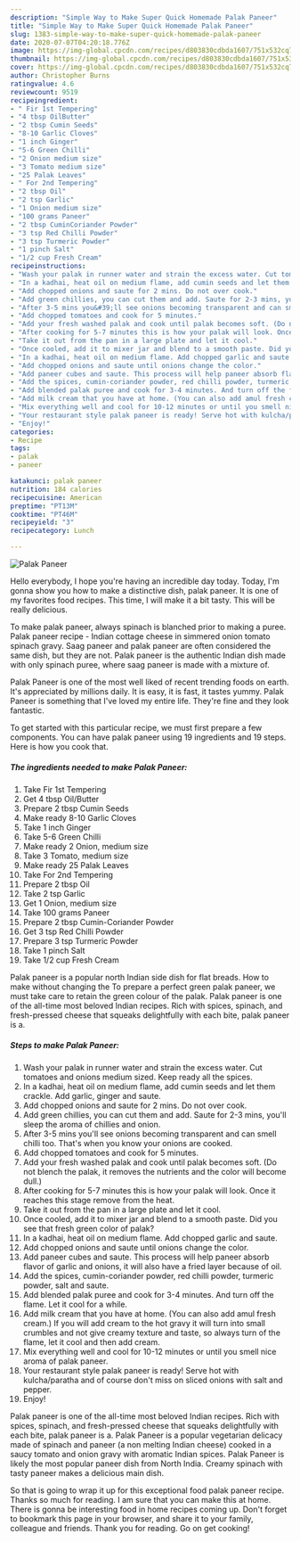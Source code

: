 ```yaml
---
description: "Simple Way to Make Super Quick Homemade Palak Paneer"
title: "Simple Way to Make Super Quick Homemade Palak Paneer"
slug: 1383-simple-way-to-make-super-quick-homemade-palak-paneer
date: 2020-07-07T04:20:18.776Z
image: https://img-global.cpcdn.com/recipes/d803830cdbda1607/751x532cq70/palak-paneer-recipe-main-photo.jpg
thumbnail: https://img-global.cpcdn.com/recipes/d803830cdbda1607/751x532cq70/palak-paneer-recipe-main-photo.jpg
cover: https://img-global.cpcdn.com/recipes/d803830cdbda1607/751x532cq70/palak-paneer-recipe-main-photo.jpg
author: Christopher Burns
ratingvalue: 4.6
reviewcount: 9519
recipeingredient:
- " Fir 1st Tempering"
- "4 tbsp OilButter"
- "2 tbsp Cumin Seeds"
- "8-10 Garlic Cloves"
- "1 inch Ginger"
- "5-6 Green Chilli"
- "2 Onion medium size"
- "3 Tomato medium size"
- "25 Palak Leaves"
- " For 2nd Tempering"
- "2 tbsp Oil"
- "2 tsp Garlic"
- "1 Onion medium size"
- "100 grams Paneer"
- "2 tbsp CuminCoriander Powder"
- "3 tsp Red Chilli Powder"
- "3 tsp Turmeric Powder"
- "1 pinch Salt"
- "1/2 cup Fresh Cream"
recipeinstructions:
- "Wash your palak in runner water and strain the excess water. Cut tomatoes and onions medium sized. Keep ready all the spices."
- "In a kadhai, heat oil on medium flame, add cumin seeds and let them crackle. Add garlic, ginger and saute."
- "Add chopped onions and saute for 2 mins. Do not over cook."
- "Add green chillies, you can cut them and add. Saute for 2-3 mins, you&#39;ll sleep the aroma of chillies and onion."
- "After 3-5 mins you&#39;ll see onions becoming transparent and can smell chilli too. That&#39;s when you know your onions are cooked."
- "Add chopped tomatoes and cook for 5 minutes."
- "Add your fresh washed palak and cook until palak becomes soft. (Do not blench the palak, it removes the nutrients and the color will become dull.)"
- "After cooking for 5-7 minutes this is how your palak will look. Once it reaches this stage remove from the heat."
- "Take it out from the pan in a large plate and let it cool."
- "Once cooled, add it to mixer jar and blend to a smooth paste. Did you see that fresh green color of palak?"
- "In a kadhai, heat oil on medium flame. Add chopped garlic and saute."
- "Add chopped onions and saute until onions change the color."
- "Add paneer cubes and saute. This process will help paneer absorb flavor of garlic and onions, it will also have a fried layer because of oil."
- "Add the spices, cumin-coriander powder, red chilli powder, turmeric powder, salt and saute."
- "Add blended palak puree and cook for 3-4 minutes. And turn off the flame. Let it cool for a while."
- "Add milk cream that you have at home. (You can also add amul fresh cream.) If you will add cream to the hot gravy it will turn into small crumbles and not give creamy texture and taste, so always turn of the flame, let it cool and then add cream."
- "Mix everything well and cool for 10-12 minutes or until you smell nice aroma of palak paneer."
- "Your restaurant style palak paneer is ready! Serve hot with kulcha/paratha and of course don&#39;t miss on sliced onions with salt and pepper."
- "Enjoy!"
categories:
- Recipe
tags:
- palak
- paneer

katakunci: palak paneer 
nutrition: 184 calories
recipecuisine: American
preptime: "PT13M"
cooktime: "PT46M"
recipeyield: "3"
recipecategory: Lunch

---
```



![Palak Paneer](https://img-global.cpcdn.com/recipes/d803830cdbda1607/751x532cq70/palak-paneer-recipe-main-photo.jpg)

Hello everybody, I hope you're having an incredible day today. Today, I'm gonna show you how to make a distinctive dish, palak paneer. It is one of my favorites food recipes. This time, I will make it a bit tasty. This will be really delicious.

To make palak paneer, always spinach is blanched prior to making a puree. Palak paneer recipe - Indian cottage cheese in simmered onion tomato spinach gravy. Saag paneer and palak paneer are often considered the same dish, but they are not. Palak paneer is the authentic Indian dish made with only spinach puree, where saag paneer is made with a mixture of.

Palak Paneer is one of the most well liked of recent trending foods on earth. It's appreciated by millions daily. It is easy, it is fast, it tastes yummy. Palak Paneer is something that I've loved my entire life. They're fine and they look fantastic.


To get started with this particular recipe, we must first prepare a few components. You can have palak paneer using 19 ingredients and 19 steps. Here is how you cook that.

<!--inarticleads1-->

##### The ingredients needed to make Palak Paneer:

1. Take  Fir 1st Tempering
1. Get 4 tbsp Oil/Butter
1. Prepare 2 tbsp Cumin Seeds
1. Make ready 8-10 Garlic Cloves
1. Take 1 inch Ginger
1. Take 5-6 Green Chilli
1. Make ready 2 Onion, medium size
1. Take 3 Tomato, medium size
1. Make ready 25 Palak Leaves
1. Take  For 2nd Tempering
1. Prepare 2 tbsp Oil
1. Take 2 tsp Garlic
1. Get 1 Onion, medium size
1. Take 100 grams Paneer
1. Prepare 2 tbsp Cumin-Coriander Powder
1. Get 3 tsp Red Chilli Powder
1. Prepare 3 tsp Turmeric Powder
1. Take 1 pinch Salt
1. Take 1/2 cup Fresh Cream


Palak paneer is a popular north Indian side dish for flat breads. How to make without changing the To prepare a perfect green palak paneer, we must take care to retain the green colour of the palak. Palak paneer is one of the all-time most beloved Indian recipes. Rich with spices, spinach, and fresh-pressed cheese that squeaks delightfully with each bite, palak paneer is a. 

<!--inarticleads2-->

##### Steps to make Palak Paneer:

1. Wash your palak in runner water and strain the excess water. Cut tomatoes and onions medium sized. Keep ready all the spices.
1. In a kadhai, heat oil on medium flame, add cumin seeds and let them crackle. Add garlic, ginger and saute.
1. Add chopped onions and saute for 2 mins. Do not over cook.
1. Add green chillies, you can cut them and add. Saute for 2-3 mins, you&#39;ll sleep the aroma of chillies and onion.
1. After 3-5 mins you&#39;ll see onions becoming transparent and can smell chilli too. That&#39;s when you know your onions are cooked.
1. Add chopped tomatoes and cook for 5 minutes.
1. Add your fresh washed palak and cook until palak becomes soft. (Do not blench the palak, it removes the nutrients and the color will become dull.)
1. After cooking for 5-7 minutes this is how your palak will look. Once it reaches this stage remove from the heat.
1. Take it out from the pan in a large plate and let it cool.
1. Once cooled, add it to mixer jar and blend to a smooth paste. Did you see that fresh green color of palak?
1. In a kadhai, heat oil on medium flame. Add chopped garlic and saute.
1. Add chopped onions and saute until onions change the color.
1. Add paneer cubes and saute. This process will help paneer absorb flavor of garlic and onions, it will also have a fried layer because of oil.
1. Add the spices, cumin-coriander powder, red chilli powder, turmeric powder, salt and saute.
1. Add blended palak puree and cook for 3-4 minutes. And turn off the flame. Let it cool for a while.
1. Add milk cream that you have at home. (You can also add amul fresh cream.) If you will add cream to the hot gravy it will turn into small crumbles and not give creamy texture and taste, so always turn of the flame, let it cool and then add cream.
1. Mix everything well and cool for 10-12 minutes or until you smell nice aroma of palak paneer.
1. Your restaurant style palak paneer is ready! Serve hot with kulcha/paratha and of course don&#39;t miss on sliced onions with salt and pepper.
1. Enjoy!


Palak paneer is one of the all-time most beloved Indian recipes. Rich with spices, spinach, and fresh-pressed cheese that squeaks delightfully with each bite, palak paneer is a. Palak Paneer is a popular vegetarian delicacy made of spinach and paneer (a non melting Indian cheese) cooked in a saucy tomato and onion gravy with aromatic Indian spices. Palak Paneer is likely the most popular paneer dish from North India. Creamy spinach with tasty paneer makes a delicious main dish. 

So that is going to wrap it up for this exceptional food palak paneer recipe. Thanks so much for reading. I am sure that you can make this at home. There is gonna be interesting food in home recipes coming up. Don't forget to bookmark this page in your browser, and share it to your family, colleague and friends. Thank you for reading. Go on get cooking!
